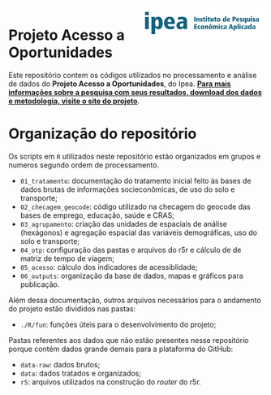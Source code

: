 
<img align="right" src="ipea.png" alt="ipea" width="250">

# Projeto Acesso a Oportunidades

Este repositório contem os códigos utilizados no processamento e análise de dados do **Projeto Acesso a Oportunidades**, do Ipea. **[Para mais informações sobre a pesquisa com seus resultados, download dos dados e metodologia, visite o site do projeto](https://www.ipea.gov.br/acessooportunidades/)**.



# Organização do repositório

Os scripts em `R` utilizados neste repositório estão organizados em grupos e numeros segundo ordem de processamento.

  - `01_tratamento`: documentação do tratamento inicial feito às bases
    de dados brutas de informações socieconômicas, de uso do solo e
    transporte;
  - `02_checagem_geocode`: código utilizado na checagem do geocode das bases de emprego, educação, saúde e CRAS;
  - `03_agrupamento`: criação das unidades de espaciais de análise (hexágonos) e
    agregação espacial das variáveis demográficas, uso do solo e transporte;
  - `04_otp`: configuração das pastas e arquivos do r5r e cálculo de de matriz de tempo de
    viagem;
  - `05_acesso`: cálculo dos indicadores de acessiblidade;
  - `06_outputs`: organização da base de dados, mapas e gráficos para publicação.

Além dessa documentação, outros arquivos necessários para o andamento do
projeto estão divididos nas pastas:

  - `./R/fun`: funções úteis para o desenvolvimento do projeto;

Pastas referentes aos dados que não estão presentes nesse repositório
porque contém dados grande demais para a plataforma do GitHub:

  - `data-raw`: dados brutos;
  - `data`: dados tratados e organizados;
  - `r5`: arquivos utilizados na construção do *router* do
    r5r.


